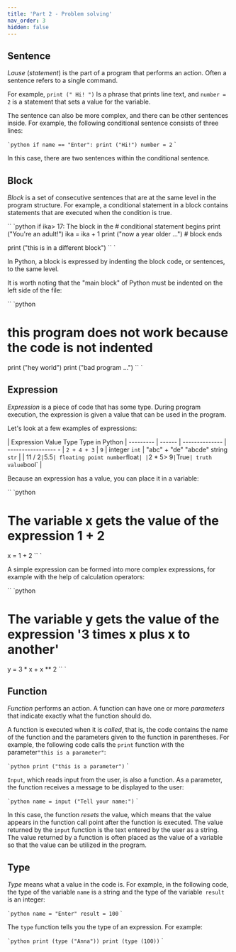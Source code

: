 ```yaml
---
title: 'Part 2 - Problem solving'
nav_order: 3
hidden: false
---
```


## Sentence

_Lause_ (_statement_) is the part of a program that performs an action. Often a sentence refers to a single command.

For example, `print (" Hi! ")` Is a phrase that prints line text,
and `number = 2` is a statement that sets a value for the variable.

The sentence can also be more complex, and there can be other sentences inside.
For example, the following conditional sentence consists of three lines:

`` `python
if name == "Enter":
    print ("Hi!")
    number = 2
`` `

In this case, there are two sentences within the conditional sentence.

## Block

_Block_ is a set of consecutive sentences that are at the same level in the program structure. For example, a conditional statement in a block contains statements that are executed when the condition is true.

`` `python
if ika> 17:
    The block in the # conditional statement begins
    print ("You're an adult!")
    ika = ika + 1
    print ("now a year older ...")
    # block ends

print ("this is in a different block")
`` `

In Python, a block is expressed by indenting the block code, or sentences, to the same level.

It is worth noting that the "main block" of Python must be indented on the left side of the file:

`` `python
# this program does not work because the code is not indented
  print ("hey world")
  print ("bad program ...")
`` `

## Expression

_Expression_ is a piece of code that has some type. During program execution, the expression is given a value that can be used in the program.

Let's look at a few examples of expressions:

| Expression Value Type Type in Python
| --------- | ------ | -------------- | ----------------- - |
`2 + 4 + 3` | `9` | integer `int` |
"abc" + "de" "abcde" string `str` |
| 11 / 2` | `5.5` | floating point number `float` |
| `2 * 5> 9` | `True` | truth value `bool` |

Because an expression has a value, you can place it in a variable:

`` `python
# The variable x gets the value of the expression 1 + 2
x = 1 + 2
`` `

A simple expression can be formed into more complex expressions, for example with the help of calculation operators:

`` `python
# The variable y gets the value of the expression '3 times x plus x to another'
y = 3 * x + x ** 2
`` `

## Function

_Function_ performs an action. A function can have one or more _parameters_ that indicate exactly what the function should do.

A function is executed when it is _called_, that is, the code contains the name of the function and the parameters given to the function in parentheses. For example, the following code calls the `print` function with the parameter` "this is a parameter" `:

`` `python
print ("this is a parameter")
`` `

`Input`, which reads input from the user, is also a function. As a parameter, the function receives a message to be displayed to the user:

`` `python
name = input ("Tell your name:")
`` `

In this case, the function _resets_ the value, which means that the value appears in the function call point after the function is executed. The value returned by the `input` function is the text entered by the user as a string. The value returned by a function is often placed as the value of a variable so that the value can be utilized in the program.

## Type

_Type_ means what a value in the code is. For example, in the following code, the type of the variable `name` is a string and the type of the variable` result` is an integer:

`` `python
name = "Enter"
result = 100
`` `

The `type` function tells you the type of an expression. For example:

`` `python
print (type ("Anna"))
print (type (100))
`` `
